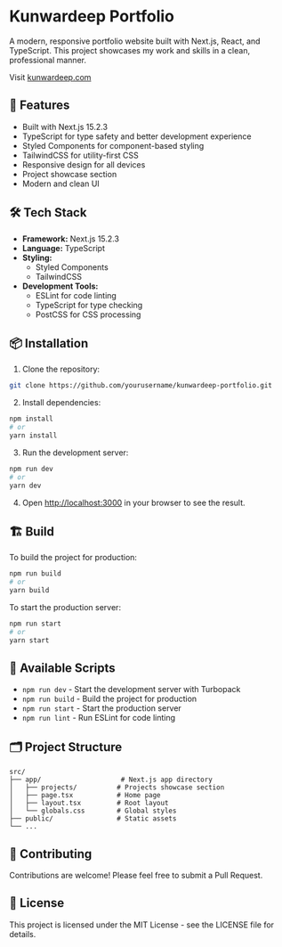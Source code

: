 # Kunwardeep Portfolio

A modern, responsive portfolio website built with Next.js, React, and TypeScript. This project showcases my work and skills in a clean, professional manner.

Visit [kunwardeep.com](https://www.kunwardeep.com/)

## 🚀 Features

- Built with Next.js 15.2.3
- TypeScript for type safety and better development experience
- Styled Components for component-based styling
- TailwindCSS for utility-first CSS
- Responsive design for all devices
- Project showcase section
- Modern and clean UI

## 🛠️ Tech Stack

- **Framework:** Next.js 15.2.3
- **Language:** TypeScript
- **Styling:**
  - Styled Components
  - TailwindCSS
- **Development Tools:**
  - ESLint for code linting
  - TypeScript for type checking
  - PostCSS for CSS processing

## 📦 Installation

1. Clone the repository:
```bash
git clone https://github.com/yourusername/kunwardeep-portfolio.git
```

2. Install dependencies:
```bash
npm install
# or
yarn install
```

3. Run the development server:
```bash
npm run dev
# or
yarn dev
```

4. Open [http://localhost:3000](http://localhost:3000) in your browser to see the result.

## 🏗️ Build

To build the project for production:

```bash
npm run build
# or
yarn build
```

To start the production server:

```bash
npm run start
# or
yarn start
```

## 📝 Available Scripts

- `npm run dev` - Start the development server with Turbopack
- `npm run build` - Build the project for production
- `npm run start` - Start the production server
- `npm run lint` - Run ESLint for code linting

## 🗂️ Project Structure

```
src/
├── app/                    # Next.js app directory
│   ├── projects/          # Projects showcase section
│   ├── page.tsx           # Home page
│   ├── layout.tsx         # Root layout
│   └── globals.css        # Global styles
├── public/                # Static assets
└── ...
```

## 🤝 Contributing

Contributions are welcome! Please feel free to submit a Pull Request.

## 📄 License

This project is licensed under the MIT License - see the LICENSE file for details.
